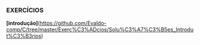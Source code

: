 ### EXERCÍCIOS

**[introdução]**(https://github.com/Evaldo-comp/C/tree/master/Exerc%C3%ADcios/Solu%C3%A7%C3%B5es_Introdut%C3%B3rios)

